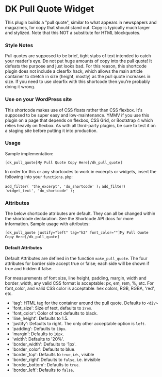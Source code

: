 # DK Pull Quote Widget

This plugin builds a "pull quote", similar to what appears in newspapers and magazines, for copy that should stand out. Copy is typically much larger and stylized. Note that this NOT a substitute for HTML blockquotes.

### Style Notes

Pull quotes are supposed to be brief, tight stabs of text intended to catch your reader's eye. Do not put huge amounts of copy into the pull quote! It defeats the purpose and just looks bad. For this reason, this shortcode plugin does not include a clearfix hack, which allows the main article container to stretch in size (height, mostly) as the pull quote increases in size. If you need to use clearfix with this shortcode then you're probably doing it wrong.

### Use on your WordPress site

This shortcode makes use of CSS floats rather than CSS flexbox. It's supposed to be super easy and low-maintenance. YMMV if you use this plugin on a page that depends on flexbox, CSS Grid, or Bootstrap 4 which relies heavily on flexbox. As with all third-party plugins, be sure to test it on a staging site before putting it into production.

### Usage

Sample implementation:

`[dk_pull_quote]My Pull Quote Copy Here[/dk_pull_quote]`

In order for this or any shortcodes to work in excerpts or widgets, insert the following into your `functions.php`:

`add_filter( 'the_excerpt', 'do_shortcode' );`
`add_filter( 'widget_text', 'do_shortcode' );`

### Attributes

The below shortcode attributes are default. They can all be changed within the shortcode declaration. See the Shortcode API docs for more information. Sample usage with attributes:

`[dk_pull_quote justify="left" tag="h2" font_color=""]My Pull Quote Copy Here[/dk_pull_quote]`

#### Default Attributes

Default Attributes are defined in the function `make_pull_quote`. The four attributes for border side accept true or false; each side will be shown if true and hidden if false.

For measurements of font size, line height, padding, margin, width and border_width, any valid CSS format is acceptable: px, em, rem, %, etc. For font_color, and valid CSS color is acceptable: hex colors, RGB, RGBA, 'red', etc.

* 'tag': HTML tag for the container around the pull quote. Defaults to `<div>`
* 'font_size': Size of text, defaults to `2rem`.
* 'font_color': Color of text defaults to black.
* 'line_height': Defaults to 1.5.
* 'justify': Defaults to right. The only other acceptable option is `left`.
* 'padding': Defaults to `10px`.
* 'margin': Defaults to `10px`.
* 'width': Defaults to '20%'.
* 'border_width': Defaults to '1px'.
* 'border_color': Defaults to blue.
* 'border_top': Defaults to `true`, i.e., visible
* 'border_right':Defaults to `false`, i.e. invisible
* 'border_bottom': Defaults to `true`.
* 'border_left': Defaults to `false`.
